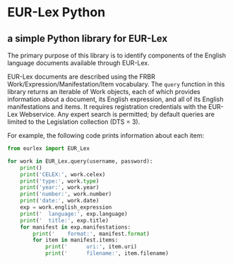 # EUR-Lex Python

## a simple Python library for EUR-Lex

The primary purpose of this library is to identify components of the English language documents available through EUR-Lex.

EUR-Lex documents are described using the FRBR Work/Expression/Manifestation/Item vocabulary. The `query` function in this library returns an iterable of Work objects, each of which provides information about a document, its English expression, and all of its English manifestations and items. It requires registration credentials with the EUR-Lex Webservice. Any expert search is permitted; by default queries are limited to the Legislation collection (DTS = 3).

For example, the following code prints information about each item:

```python
from eurlex import EUR_Lex

for work in EUR_Lex.query(username, password):
    print()
    print('CELEX:', work.celex)
    print('type:', work.type)
    print('year:', work.year)
    print('number:', work.number)
    print('date:', work.date)
    exp = work.english_expression
    print('  language:', exp.language)
    print('  title:', exp.title)
    for manifest in exp.manifestations:
        print('    format:', manifest.format)
        for item in manifest.items:
            print('      uri:', item.uri)
            print('      filename:', item.filename)
```
